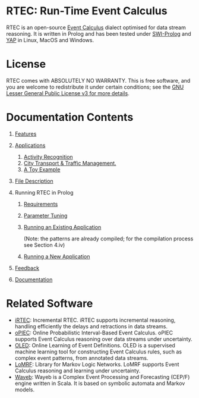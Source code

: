 # RTEC: Run-Time Event Calculus

RTEC is an open-source [Event Calculus](https://en.wikipedia.org/wiki/Event_calculus) dialect optimised for data stream reasoning. It is written in Prolog and has been tested under [SWI-Prolog](https://www.swi-prolog.org/) and [YAP](https://en.wikipedia.org/wiki/YAP_(Prolog)) in Linux, MacOS and Windows.

# License

RTEC comes with ABSOLUTELY NO WARRANTY. This is free software, and you are welcome to redistribute it under certain conditions; see the [GNU Lesser General Public License v3 for more details](http://www.gnu.org/licenses/lgpl-3.0.html).

# Documentation Contents

1. [Features](docs/features.md)

2. [Applications](docs/applications.md)

   1. [Activity Recognition](examples/caviar/README.md)
   2. [City Transport & Traffic Management.](examples/ctm/README.md)
   3. [A Toy Example](examples/toy/README.md) 

3. [File Description](docs/file-description.md)

4. Running RTEC in Prolog
   1. [Requirements](docs/prolog-requirements.md)

   2. [Parameter Tuning](docs/prolog-parameters.md)

   3. [Running an Existing Application](docs/prolog-existing-apps.md) 

      \(Note: the patterns are already compiled; for the compilation process see Section 4.iv\)

   4. [Running a New Application](docs/prolog-new-apps.md) 

5. [Feedback](docs/feedback.md)

6. [Documentation](docs/documentation.md)

# Related Software
- [iRTEC](https://github.com/eftsilio/Incremental_RTEC): Incremental RTEC. iRTEC supports incremental reasoning, handling efficiently the delays and retractions in data streams.
- [oPIEC](https://github.com/Periklismant/oPIEC): Online Probabilistic Interval-Based Event Calculus. oPIEC supports Event Calculus reasoning over data streams under uncertainty.
- [OLED](https://github.com/nkatzz/ORL): Online Learning of Event Definitions. OLED is a supervised machine learning tool for constructing Event Calculus rules, such as complex event patterns, from annotated data streams.
- [LoMRF](https://github.com/anskarl/LoMRF):  Library for Markov Logic Networks. LoMRF supports Event Calculus reasoning and learning under uncertainty.
- [Wayeb](https://github.com/ElAlev/Wayeb): Wayeb is a Complex Event Processing and Forecasting (CEP/F) engine written in Scala. It is based on symbolic automata and Markov models.

